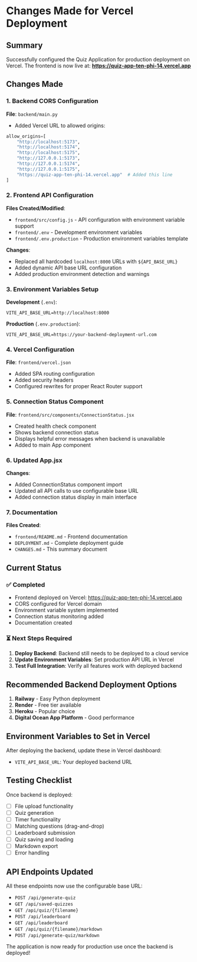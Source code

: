 # Changes Made for Vercel Deployment

## Summary
Successfully configured the Quiz Application for production deployment on Vercel. The frontend is now live at: **https://quiz-app-ten-phi-14.vercel.app**

## Changes Made

### 1. Backend CORS Configuration
**File**: `backend/main.py`
- Added Vercel URL to allowed origins:
```python
allow_origins=[
    "http://localhost:5173", 
    "http://localhost:5174", 
    "http://localhost:5175", 
    "http://127.0.0.1:5173", 
    "http://127.0.0.1:5174", 
    "http://127.0.0.1:5175",
    "https://quiz-app-ten-phi-14.vercel.app"  # Added this line
]
```

### 2. Frontend API Configuration
**Files Created/Modified**:
- `frontend/src/config.js` - API configuration with environment variable support
- `frontend/.env` - Development environment variables
- `frontend/.env.production` - Production environment variables template

**Changes**:
- Replaced all hardcoded `localhost:8000` URLs with `${API_BASE_URL}`
- Added dynamic API base URL configuration
- Added production environment detection and warnings

### 3. Environment Variables Setup
**Development** (`.env`):
```env
VITE_API_BASE_URL=http://localhost:8000
```

**Production** (`.env.production`):
```env
VITE_API_BASE_URL=https://your-backend-deployment-url.com
```

### 4. Vercel Configuration
**File**: `frontend/vercel.json`
- Added SPA routing configuration
- Added security headers
- Configured rewrites for proper React Router support

### 5. Connection Status Component
**File**: `frontend/src/components/ConnectionStatus.jsx`
- Created health check component
- Shows backend connection status
- Displays helpful error messages when backend is unavailable
- Added to main App component

### 6. Updated App.jsx
**Changes**:
- Added ConnectionStatus component import
- Updated all API calls to use configurable base URL
- Added connection status display in main interface

### 7. Documentation
**Files Created**:
- `frontend/README.md` - Frontend documentation
- `DEPLOYMENT.md` - Complete deployment guide
- `CHANGES.md` - This summary document

## Current Status

### ✅ Completed
- Frontend deployed on Vercel: https://quiz-app-ten-phi-14.vercel.app
- CORS configured for Vercel domain
- Environment variable system implemented
- Connection status monitoring added
- Documentation created

### ⏳ Next Steps Required
1. **Deploy Backend**: Backend still needs to be deployed to a cloud service
2. **Update Environment Variables**: Set production API URL in Vercel
3. **Test Full Integration**: Verify all features work with deployed backend

## Recommended Backend Deployment Options

1. **Railway** - Easy Python deployment
2. **Render** - Free tier available
3. **Heroku** - Popular choice
4. **Digital Ocean App Platform** - Good performance

## Environment Variables to Set in Vercel

After deploying the backend, update these in Vercel dashboard:
- `VITE_API_BASE_URL`: Your deployed backend URL

## Testing Checklist

Once backend is deployed:
- [ ] File upload functionality
- [ ] Quiz generation
- [ ] Timer functionality
- [ ] Matching questions (drag-and-drop)
- [ ] Leaderboard submission
- [ ] Quiz saving and loading
- [ ] Markdown export
- [ ] Error handling

## API Endpoints Updated

All these endpoints now use the configurable base URL:
- `POST /api/generate-quiz`
- `GET /api/saved-quizzes`
- `GET /api/quiz/{filename}`
- `POST /api/leaderboard`
- `GET /api/leaderboard`
- `GET /api/quiz/{filename}/markdown`
- `POST /api/generate-quiz/markdown`

The application is now ready for production use once the backend is deployed!
